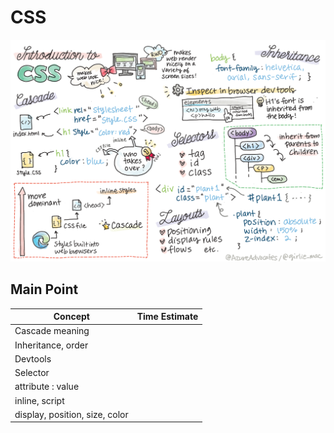 # CSS

![CSS](./sketches/css.png)


## Main Point

| Concept | Time Estimate |
| --- | ---:|
| Cascade meaning |
| Inheritance, order |
| Devtools |
| Selector |
| attribute : value |
| inline, script |
| display, position, size, color |
